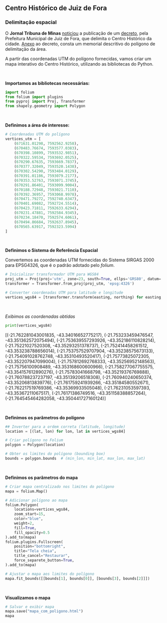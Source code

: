 ## Centro Histórico de Juiz de Fora
### Delimitação espacial

O **Jornal Tribuna de Minas**
[noticiou](https://tribunademinas.com.br/noticias/cidade/24-01-2025/centro-historico-jf.html)
a publicação de um
[decreto](https://www.pjf.mg.gov.br/e_atos/e_atos_vis.php?id=126353),
pela Prefeitura Municipal de Juiz de Fora, que delimita o Centro
Histórico da cidade.
[Anexo](https://www.pjf.mg.gov.br/e_atos/anexos/anexo_centro_175327.pdf)
ao decreto, consta um memorial descritivo do polígono de delimitação da
área.

A partir das coordenadas UTM do polígono fornecidas, vamos criar um mapa
interativo do Centro Histórico, utilizando as bibliotecas do Python.

<br>

**Importamos as bibliotecas necessárias:**

``` python
import folium
from folium import plugins
from pyproj import Proj, Transformer
from shapely.geometry import Polygon
```
<br>

**Definimos a área de interesse:**

``` python
# Coordenadas UTM do polígono
vertices_utm = [
    (671631.01298, 7592562.9258),
    (670483.76674, 7593577.0383),
    (670398.10899, 7593532.9851),
    (670322.59534, 7593692.0525),
    (670290.67635, 7593669.7837),
    (670377.32049, 7593520.1438),
    (670302.54290, 7593484.0129),
    (670391.01186, 7593079.2177),
    (670353.52763, 7593071.3745),
    (670291.86401, 7593099.9004),
    (670188.72948, 7593021.7110),
    (670392.36957, 7593068.9978),
    (670471.79272, 7592740.6347),
    (670401.69082, 7592724.5514),
    (670423.71811, 7592633.6294),
    (670231.47881, 7592584.9345),
    (670234.18470, 7592574.6061),
    (670494.86684, 7592637.8945),
    (670565.63917, 7592323.5994)
]
```

<br>

**Definimos o Sistema de Referência Espacial**

Convertemos as coordenadas UTM fornecidas do Sistema SIRGAS 2000 para
EPSG4326, que é o padrão adotado pelo *folium*.

``` python
# Inicializar transformador UTM para WGS84
proj_utm = Proj(proj='utm', zone=23, south=True, ellps='GRS80', datum='WGS84')
transformer = Transformer.from_proj(proj_utm, 'epsg:4326')

# Converter coordenadas UTM para latitude e longitude
vertices_wgs84 = [transformer.transform(easting, northing) for easting, northing in vertices_utm]
```

<br>

*Exibimos as coordenadas obtidas*

``` python
print(vertices_wgs84)
```

[(-21.762281043001835, -43.34016652775217), (-21.753233459476547, -43.351362572075494), (-21.753639557293926, -43.352186110828214), (-21.75221027520308, -43.35293251378737), (-21.752414458261512, -43.353238788656014), (-21.753757529707904, -43.35238575673133), (-21.754091028762748, -43.35310493520417), (-21.75773825072305, -43.352207947099004), (-21.757812692768333, -43.35256952148563), (-21.75756100908489, -43.353168600600966), (-21.758277067755575, -43.354157612890276), (-21.75783041668798, -43.35219376769888), (-21.760788237237197, -43.35139206518308), (-21.760940240650374, -43.35206813839776), (-21.761759241939266, -43.35184580552671), (-21.762217519769386, -43.35369933505048), (-21.76231053597393, -43.35367211067517), (-21.76171386749516, -43.351158388857264), (-21.764545464282058, -43.350441727160124)]

<br>

**Definimos os parâmetros do polígono**

``` python
## Inverter para a ordem correta (latitude, longitude)
location = [(lat, lon) for lon, lat in vertices_wgs84]

# Criar polígono no Folium
polygon = Polygon(location)

# Obter os limites do polígono (bounding box)
bounds = polygon.bounds  # (min_lon, min_lat, max_lon, max_lat)
```

<br>

**Definimos os parâmetros do mapa**

``` python
# Criar mapa centralizado nos limites do polígono
mapa = folium.Map()

# Adicionar polígono ao mapa
folium.Polygon(
    locations=vertices_wgs84,
    zoom_start=15,
    color="blue",
    weight=2,
    fill=True,
    fill_opacity=0.5
).add_to(mapa)
folium.plugins.Fullscreen(
    position="bottomright",
    title="Tela cheia",
    title_cancel="Restaurar",
    force_separete_button=True,
).add_to(mapa)

# Ajustar o mapa aos limites do polígono
mapa.fit_bounds([[bounds[1], bounds[0]], [bounds[3], bounds[2]]])
```

<br>

**Visualizamos o mapa**

``` python
# Salvar e exibir mapa
mapa.save("mapa_com_poligono.html")
mapa
```

[](centro_historico.png)
